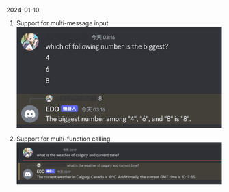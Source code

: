 2024-01-10
1. Support for multi-message input
![](z.Images/Screenshot%202024-01-10%20at%2003.16.45.png)

2. Support for multi-function calling 
![](z.Images/Screenshot%202024-01-10%20at%2003.17.49.png)